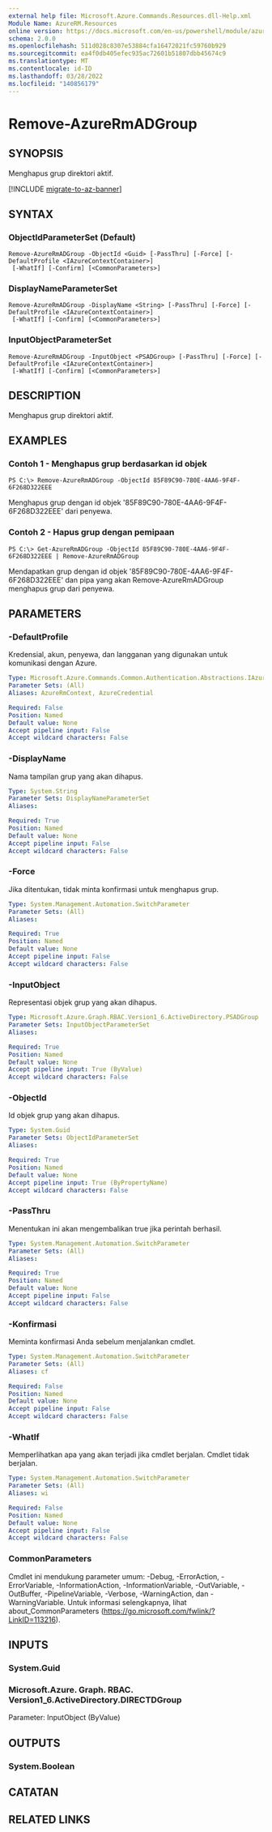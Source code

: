 ```yaml
---
external help file: Microsoft.Azure.Commands.Resources.dll-Help.xml
Module Name: AzureRM.Resources
online version: https://docs.microsoft.com/en-us/powershell/module/azurerm.resources/remove-azurermadgroup
schema: 2.0.0
ms.openlocfilehash: 511d028c8307e53884cfa16472021fc59760b929
ms.sourcegitcommit: ea4f0db405efec935ac72601b51807dbb45674c9
ms.translationtype: MT
ms.contentlocale: id-ID
ms.lasthandoff: 03/28/2022
ms.locfileid: "140856179"
---
```

# Remove-AzureRmADGroup

## SYNOPSIS
Menghapus grup direktori aktif.

[!INCLUDE [migrate-to-az-banner](../../includes/migrate-to-az-banner.md)]

## SYNTAX

### ObjectIdParameterSet (Default)
```
Remove-AzureRmADGroup -ObjectId <Guid> [-PassThru] [-Force] [-DefaultProfile <IAzureContextContainer>]
 [-WhatIf] [-Confirm] [<CommonParameters>]
```

### DisplayNameParameterSet
```
Remove-AzureRmADGroup -DisplayName <String> [-PassThru] [-Force] [-DefaultProfile <IAzureContextContainer>]
 [-WhatIf] [-Confirm] [<CommonParameters>]
```

### InputObjectParameterSet
```
Remove-AzureRmADGroup -InputObject <PSADGroup> [-PassThru] [-Force] [-DefaultProfile <IAzureContextContainer>]
 [-WhatIf] [-Confirm] [<CommonParameters>]
```

## DESCRIPTION
Menghapus grup direktori aktif.

## EXAMPLES

### Contoh 1 - Menghapus grup berdasarkan id objek

```
PS C:\> Remove-AzureRmADGroup -ObjectId 85F89C90-780E-4AA6-9F4F-6F268D322EEE
```

Menghapus grup dengan id objek '85F89C90-780E-4AA6-9F4F-6F268D322EEE' dari penyewa.

### Contoh 2 - Hapus grup dengan pemipaan

```
PS C:\> Get-AzureRmADGroup -ObjectId 85F89C90-780E-4AA6-9F4F-6F268D322EEE | Remove-AzureRmADGroup
```

Mendapatkan grup dengan id objek '85F89C90-780E-4AA6-9F4F-6F268D322EEE' dan pipa yang akan Remove-AzureRmADGroup menghapus grup dari penyewa.

## PARAMETERS

### -DefaultProfile
Kredensial, akun, penyewa, dan langganan yang digunakan untuk komunikasi dengan Azure.

```yaml
Type: Microsoft.Azure.Commands.Common.Authentication.Abstractions.IAzureContextContainer
Parameter Sets: (All)
Aliases: AzureRmContext, AzureCredential

Required: False
Position: Named
Default value: None
Accept pipeline input: False
Accept wildcard characters: False
```

### -DisplayName
Nama tampilan grup yang akan dihapus.

```yaml
Type: System.String
Parameter Sets: DisplayNameParameterSet
Aliases:

Required: True
Position: Named
Default value: None
Accept pipeline input: False
Accept wildcard characters: False
```

### -Force
Jika ditentukan, tidak minta konfirmasi untuk menghapus grup.

```yaml
Type: System.Management.Automation.SwitchParameter
Parameter Sets: (All)
Aliases:

Required: True
Position: Named
Default value: None
Accept pipeline input: False
Accept wildcard characters: False
```

### -InputObject
Representasi objek grup yang akan dihapus.

```yaml
Type: Microsoft.Azure.Graph.RBAC.Version1_6.ActiveDirectory.PSADGroup
Parameter Sets: InputObjectParameterSet
Aliases:

Required: True
Position: Named
Default value: None
Accept pipeline input: True (ByValue)
Accept wildcard characters: False
```

### -ObjectId
Id objek grup yang akan dihapus.

```yaml
Type: System.Guid
Parameter Sets: ObjectIdParameterSet
Aliases:

Required: True
Position: Named
Default value: None
Accept pipeline input: True (ByPropertyName)
Accept wildcard characters: False
```

### -PassThru
Menentukan ini akan mengembalikan true jika perintah berhasil.

```yaml
Type: System.Management.Automation.SwitchParameter
Parameter Sets: (All)
Aliases:

Required: True
Position: Named
Default value: None
Accept pipeline input: False
Accept wildcard characters: False
```

### -Konfirmasi
Meminta konfirmasi Anda sebelum menjalankan cmdlet.

```yaml
Type: System.Management.Automation.SwitchParameter
Parameter Sets: (All)
Aliases: cf

Required: False
Position: Named
Default value: None
Accept pipeline input: False
Accept wildcard characters: False
```

### -WhatIf
Memperlihatkan apa yang akan terjadi jika cmdlet berjalan.
Cmdlet tidak berjalan.

```yaml
Type: System.Management.Automation.SwitchParameter
Parameter Sets: (All)
Aliases: wi

Required: False
Position: Named
Default value: None
Accept pipeline input: False
Accept wildcard characters: False
```

### CommonParameters
Cmdlet ini mendukung parameter umum: -Debug, -ErrorAction, -ErrorVariable, -InformationAction, -InformationVariable, -OutVariable, -OutBuffer, -PipelineVariable, -Verbose, -WarningAction, dan -WarningVariable. Untuk informasi selengkapnya, lihat about_CommonParameters (https://go.microsoft.com/fwlink/?LinkID=113216).

## INPUTS

### System.Guid

### Microsoft.Azure. Graph. RBAC. Version1_6.ActiveDirectory.DIRECTDGroup
Parameter: InputObject (ByValue)

## OUTPUTS

### System.Boolean

## CATATAN

## RELATED LINKS
